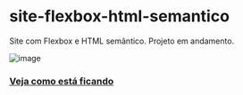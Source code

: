 # site-flexbox-html-semantico
 Site com Flexbox e HTML semântico.
 Projeto em andamento.
 
 ![image](https://user-images.githubusercontent.com/88933480/157976501-5a539084-2a29-49f8-8b94-3f9cbbcac2ab.png)

 
 ### [Veja como está ficando](https://gracibrea.github.io/site-flexbox-html-semantico/)
